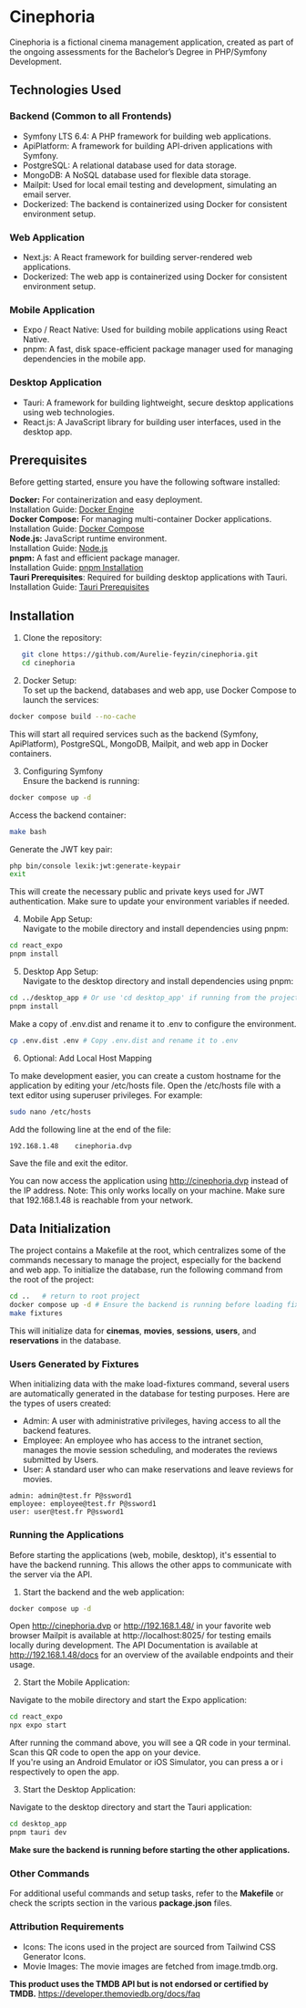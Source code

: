 # Cinephoria

Cinephoria is a fictional cinema management application, created as part of the ongoing assessments for the Bachelor’s Degree in PHP/Symfony Development.

## Technologies Used
### Backend (Common to all Frontends)

- Symfony LTS 6.4: A PHP framework for building web applications.
- ApiPlatform: A framework for building API-driven applications with Symfony.
- PostgreSQL: A relational database used for data storage.
- MongoDB: A NoSQL database used for flexible data storage.
- Mailpit: Used for local email testing and development, simulating an email server.
- Dockerized: The backend is containerized using Docker for consistent environment setup.

### Web Application

- Next.js: A React framework for building server-rendered web applications.
- Dockerized: The web app is containerized using Docker for consistent environment setup.

### Mobile Application

- Expo / React Native: Used for building mobile applications using React Native.
- pnpm: A fast, disk space-efficient package manager used for managing dependencies in the mobile app.

### Desktop Application

- Tauri: A framework for building lightweight, secure desktop applications using web technologies.
- React.js: A JavaScript library for building user interfaces, used in the desktop app.

## Prerequisites
Before getting started, ensure you have the following software installed:

**Docker:** For containerization and easy deployment.  
Installation Guide: [Docker Engine](https://docs.docker.com/engine/install/)  
**Docker Compose:** For managing multi-container Docker applications.    
Installation Guide: [Docker Compose](https://docs.docker.com/compose/install/)   
**Node.js:** JavaScript runtime environment.  
Installation Guide: [Node.js](https://nodejs.org/en)  
**pnpm:** A fast and efficient package manager.  
Installation Guide: [pnpm Installation](https://pnpm.io/installation)  
**Tauri Prerequisites**: Required for building desktop applications with Tauri.  
Installation Guide: [Tauri Prerequisites](https://tauri.app/start/prerequisites/)

## Installation
1) Clone the repository:
```bash
   git clone https://github.com/Aurelie-feyzin/cinephoria.git
   cd cinephoria
```

2) Docker Setup:  
To set up the backend, databases and web app, use Docker Compose to launch the services:
```bash
docker compose build --no-cache
```
This will start all required services such as the backend (Symfony, ApiPlatform), PostgreSQL, MongoDB, Mailpit, and web app in Docker containers.

3) Configuring Symfony  
Ensure the backend is running:
```bash
docker compose up -d
```
Access the backend container:
```bash
make bash
```
Generate the JWT key pair:
```bash
php bin/console lexik:jwt:generate-keypair
exit
```
This will create the necessary public and private keys used for JWT authentication. Make sure to update your environment variables if needed.

4) Mobile App Setup:  
Navigate to the mobile directory and install dependencies using pnpm:
```bash
cd react_expo
pnpm install
```

5) Desktop App Setup:  
Navigate to the desktop directory and install dependencies using pnpm:
```bash
cd ../desktop_app # Or use 'cd desktop_app' if running from the project root
pnpm install
```
Make a copy of .env.dist and rename it to .env to configure the environment.
```bash
cp .env.dist .env # Copy .env.dist and rename it to .env
```

6) Optional: Add Local Host Mapping

To make development easier, you can create a custom hostname for the application by editing your /etc/hosts file.
Open the /etc/hosts file with a text editor using superuser privileges. For example:
```bash
sudo nano /etc/hosts
```
Add the following line at the end of the file:
```text
192.168.1.48    cinephoria.dvp
```
Save the file and exit the editor.

You can now access the application using http://cinephoria.dvp instead of the IP address.
Note: This only works locally on your machine. Make sure that 192.168.1.48 is reachable from your network.

## Data Initialization

The project contains a Makefile at the root, which centralizes some of the commands necessary to manage the project, especially for the backend and web app.
To initialize the database, run the following command from the root of the project:
```bash
cd ..   # return to root project
docker compose up -d # Ensure the backend is running before loading fixtures
make fixtures
```
This will initialize data for **cinemas**, **movies**, **sessions**, **users**, and **reservations** in the database.

### Users Generated by Fixtures

When initializing data with the make load-fixtures command, several users are automatically generated in the database for testing purposes. Here are the types of users created:

- Admin: A user with administrative privileges, having access to all the backend features.
- Employee: An employee who has access to the intranet section, manages the movie session scheduling, and moderates the reviews submitted by Users.
- User: A standard user who can make reservations and leave reviews for movies.
```
admin: admin@test.fr P@ssword1
employee: employee@test.fr P@ssword1
user: user@test.fr P@ssword1
```

### Running the Applications

Before starting the applications (web, mobile, desktop), it's essential to have the backend running. This allows the other apps to communicate with the server via the API.
 1) Start the backend and the web application:
```bash
docker compose up -d
```
Open http://cinephoria.dvp or http://192.168.1.48/ in your favorite web browser
Mailpit is available at http://localhost:8025/ for testing emails locally during development.
The API Documentation is available at http://192.168.1.48/docs for an overview of the available endpoints and their usage.

 2) Start the Mobile Application:

Navigate to the mobile directory and start the Expo application:
```bash
cd react_expo
npx expo start
```
After running the command above, you will see a QR code in your terminal.  
Scan this QR code to open the app on your device.  
If you're using an Android Emulator or iOS Simulator, you can press a or i respectively to open the app.

 3) Start the Desktop Application: 

Navigate to the desktop directory and start the Tauri application:
```bash
cd desktop_app
pnpm tauri dev
```

**Make sure the backend is running before starting the other applications.**


### Other Commands
For additional useful commands and setup tasks, refer to the **Makefile** or check the scripts section in the various **package.json** files.

### Attribution Requirements

- Icons: The icons used in the project are sourced from Tailwind CSS Generator Icons.    
- Movie Images: The movie images are fetched from image.tmdb.org.   

**This product uses the TMDB API but is not endorsed or certified by TMDB.**
https://developer.themoviedb.org/docs/faq

